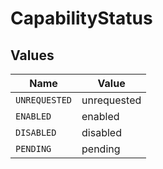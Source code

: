 # CapabilityStatus


## Values

| Name          | Value         |
| ------------- | ------------- |
| `UNREQUESTED` | unrequested   |
| `ENABLED`     | enabled       |
| `DISABLED`    | disabled      |
| `PENDING`     | pending       |